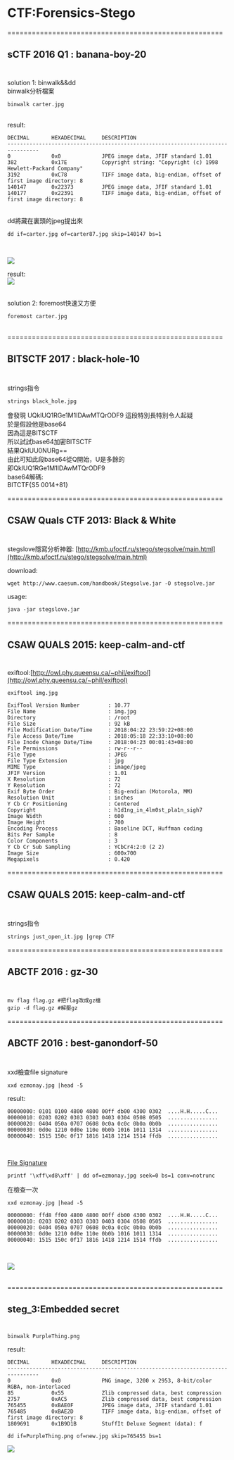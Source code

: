 
# CTF:Forensics-Stego


=====================================================

sCTF 2016 Q1 : banana-boy-20<br /><br />
-----------------------------------------------------



solution 1: binwalk&&dd
<br />
binwalk分析檔案
```
binwalk carter.jpg
```

<br />
result:

```
DECIMAL       HEXADECIMAL     DESCRIPTION
--------------------------------------------------------------------------------
0             0x0             JPEG image data, JFIF standard 1.01
382           0x17E           Copyright string: "Copyright (c) 1998 Hewlett-Packard Company"
3192          0xC78           TIFF image data, big-endian, offset of first image directory: 8
140147        0x22373         JPEG image data, JFIF standard 1.01
140177        0x22391         TIFF image data, big-endian, offset of first image directory: 8

```

<br/>
dd將藏在裏頭的jpeg提出來<br />

`
dd if=carter.jpg of=carter87.jpg skip=140147 bs=1
`

<br />

![](https://github.com/zinwang/ctf/blob/master/writes_up/forensics/pics/2018-05-18%2021-11-35%20%E7%9A%84%E8%9E%A2%E5%B9%95%E6%93%B7%E5%9C%96.png)

result:<br />
![](https://github.com/zinwang/ctf/blob/master/writes_up/forensics/pics/carter87.jpg)






<br />
solution 2: foremost快速又方便

`
foremost carter.jpg
`
<br /><br />

=====================================================

BITSCTF 2017 : black-hole-10<br /><br />
-----------------------------------------------------
strings指令
```
strings black_hole.jpg
```
會發現
UQklUQ1RGe1M1IDAwMTQrODF9
這段特別長特別令人起疑<br />
於是假設他是base64<br />
因為這是BITSCTF<br />
所以試試base64加密BITSCTF<br />
結果QklUU0NURg==<br />
由此可知此段base64從Q開始，U是多餘的<br />
即QklUQ1RGe1M1IDAwMTQrODF9<br />
base64解碼:<br />
BITCTF{S5 0014+81}


=====================================================

CSAW Quals CTF 2013: Black & White<br /><br />
-----------------------------------------------------

stegslove隱寫分析神器: [http://kmb.ufoctf.ru/stego/stegsolve/main.html](http://kmb.ufoctf.ru/stego/stegsolve/main.html)

download:
```
wget http://www.caesum.com/handbook/Stegsolve.jar -O stegsolve.jar
```
usage:
```
java -jar stegslove.jar
```



=====================================================

CSAW QUALS 2015: keep-calm-and-ctf<br /><br />
-----------------------------------------------------

exiftool:[http://owl.phy.queensu.ca/~phil/exiftool](http://owl.phy.queensu.ca/~phil/exiftool)<br />

```
exiftool img.jpg
```

```
ExifTool Version Number         : 10.77
File Name                       : img.jpg
Directory                       : /root
File Size                       : 92 kB
File Modification Date/Time     : 2018:04:22 23:59:22+08:00
File Access Date/Time           : 2018:05:18 22:33:10+08:00
File Inode Change Date/Time     : 2018:04:23 00:01:43+08:00
File Permissions                : rw-r--r--
File Type                       : JPEG
File Type Extension             : jpg
MIME Type                       : image/jpeg
JFIF Version                    : 1.01
X Resolution                    : 72
Y Resolution                    : 72
Exif Byte Order                 : Big-endian (Motorola, MM)
Resolution Unit                 : inches
Y Cb Cr Positioning             : Centered
Copyright                       : h1d1ng_in_4lm0st_pla1n_sigh7
Image Width                     : 600
Image Height                    : 700
Encoding Process                : Baseline DCT, Huffman coding
Bits Per Sample                 : 8
Color Components                : 3
Y Cb Cr Sub Sampling            : YCbCr4:2:0 (2 2)
Image Size                      : 600x700
Megapixels                      : 0.420
```








=====================================================

CSAW QUALS 2015: keep-calm-and-ctf<br /><br />
-----------------------------------------------------
strings指令
```
strings just_open_it.jpg |grep CTF
```



=====================================================

ABCTF 2016 : gz-30<br /><br />
-----------------------------------------------------

```
mv flag flag.gz #把flag改成gz檔
gzip -d flag.gz #解壓gz
```



=====================================================

ABCTF 2016 : best-ganondorf-50<br /><br />
-----------------------------------------------------
xxd檢查file signature
```
xxd ezmonay.jpg |head -5
```
result:

```
00000000: 0101 0100 4800 4800 00ff db00 4300 0302  ....H.H.....C...
00000010: 0203 0202 0303 0303 0403 0304 0508 0505  ................
00000020: 0404 050a 0707 0608 0c0a 0c0c 0b0a 0b0b  ................
00000030: 0d0e 1210 0d0e 110e 0b0b 1016 1011 1314  ................
00000040: 1515 150c 0f17 1816 1418 1214 1514 ffdb  ................
```


<br />


[File Signature](https://en.wikipedia.org/wiki/List_of_file_signatures)

```
printf '\xff\xd8\xff' | dd of=ezmonay.jpg seek=0 bs=1 conv=notrunc
```
在檢查一次
```
xxd ezmonay.jpg |head -5
```

```
00000000: ffd8 ff00 4800 4800 00ff db00 4300 0302  ....H.H.....C...
00000010: 0203 0202 0303 0303 0403 0304 0508 0505  ................
00000020: 0404 050a 0707 0608 0c0a 0c0c 0b0a 0b0b  ................
00000030: 0d0e 1210 0d0e 110e 0b0b 1016 1011 1314  ................
00000040: 1515 150c 0f17 1816 1418 1214 1514 ffdb  ................
```
<br />


![](https://github.com/zinwang/ctf/blob/master/writes_up/forensics/pics/ezmonay.jpg)










<br />
=====================================================

steg_3:Embedded secret<br /><br />
-----------------------------------------------------

```
binwalk PurpleThing.png 
```

result:
```
DECIMAL       HEXADECIMAL     DESCRIPTION
--------------------------------------------------------------------------------
0             0x0             PNG image, 3200 x 2953, 8-bit/color RGBA, non-interlaced
85            0x55            Zlib compressed data, best compression
2757          0xAC5           Zlib compressed data, best compression
765455        0xBAE0F         JPEG image data, JFIF standard 1.01
765485        0xBAE2D         TIFF image data, big-endian, offset of first image directory: 8
1809691       0x1B9D1B        StuffIt Deluxe Segment (data): f
```

```
dd if=PurpleThing.png of=new.jpg skip=765455 bs=1
```

![](https://github.com/zinwang/ctf/blob/master/writes_up/forensics/pics/new.jpg)























